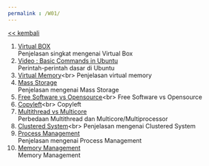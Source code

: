 ```yaml
---
permalink : /W01/
---
```

[<< kembali](../)

1. [Virtual BOX](https://www.youtube.com/watch?v=NBtqU1X_ZA8)<br>
  Penjelasan singkat mengenai Virtual Box
2. [Video : Basic Commands in Ubuntu](https://www.youtube.com/watch?v=vhZLTp6N4XA)<br>
  Perintah-perintah dasar di Ubuntu
3. [Virtual Memory](https://www.tutorialspoint.com/operating_system/os_virtual_memory.htm#:~:text=A%20computer%20can%20address%20more,to%20emulate%20the%20computer%27s%20RAM.)<br>
  Penjelasan virtual memory
4. [Mass Storage](https://en.wikipedia.org/wiki/Mass_storage)<br>
  Penjelasan mengenai Mass Storage
5. [Free Software vs Opensource](https://dzone.com/articles/free-software-vs-open-source-vs-freeware-whats-the#:~:text=Historically%2C%20the%20term%20free%20software%20came%20before%20open%20source.&text=In%20other%20words%2C%20while%20open,places%20less%20emphasis%20on%20freedom.)<br>
  Free Software vs Opensource
6. [Copyleft](https://www.gnu.org/licenses/copyleft.en.html#:~:text=Copyleft%20is%20a%20general%20method,in%20the%20public%20domain%2C%20uncopyrighted.)<br>
  Copyleft
7. [Multithread vs Multicore](https://www.eetimes.com/demystifying-multithreading-and-multi-core/#)<br>
  Perbedaan Multithread dan Multicore/Multiprocessor
8. [Clustered System](https://www.tutorialspoint.com/Clustered-Systems#:~:text=The%20clustered%20systems%20are%20a,systems%20contains%20the%20cluster%20software.)<br>
  Penjelasan mengenai Clustered System
9. [Process Management](https://www.geeksforgeeks.org/introduction-of-process-management/)<br>
  Penjelasan mengenai Process Management
10. [Memory Management](https://www.tutorialspoint.com/operating_system/os_memory_management.htm)<br>
  Memory Management
